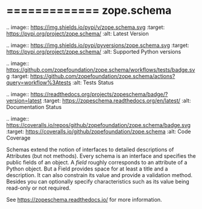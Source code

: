 =============
 zope.schema
=============

.. image:: https://img.shields.io/pypi/v/zope.schema.svg
   :target: https://pypi.org/project/zope.schema/
   :alt: Latest Version

.. image:: https://img.shields.io/pypi/pyversions/zope.schema.svg
   :target: https://pypi.org/project/zope.schema/
   :alt: Supported Python versions

.. image:: https://github.com/zopefoundation/zope.schema/workflows/tests/badge.svg
   :target: https://github.com/zopefoundation/zope.schema/actions?query=workflow%3Atests
   :alt: Tests Status

.. image:: https://readthedocs.org/projects/zopeschema/badge/?version=latest
   :target: https://zopeschema.readthedocs.org/en/latest/
   :alt: Documentation Status

.. image:: https://coveralls.io/repos/github/zopefoundation/zope.schema/badge.svg
   :target: https://coveralls.io/github/zopefoundation/zope.schema
   :alt: Code Coverage

Schemas extend the notion of interfaces to detailed descriptions of
Attributes (but not methods).  Every schema is an interface and
specifies the public fields of an object.  A *field* roughly
corresponds to an attribute of a Python object.  But a Field provides
space for at least a title and a description.  It can also constrain
its value and provide a validation method.  Besides you can optionally
specify characteristics such as its value being read-only or not
required.

See https://zopeschema.readthedocs.io/ for more information.

